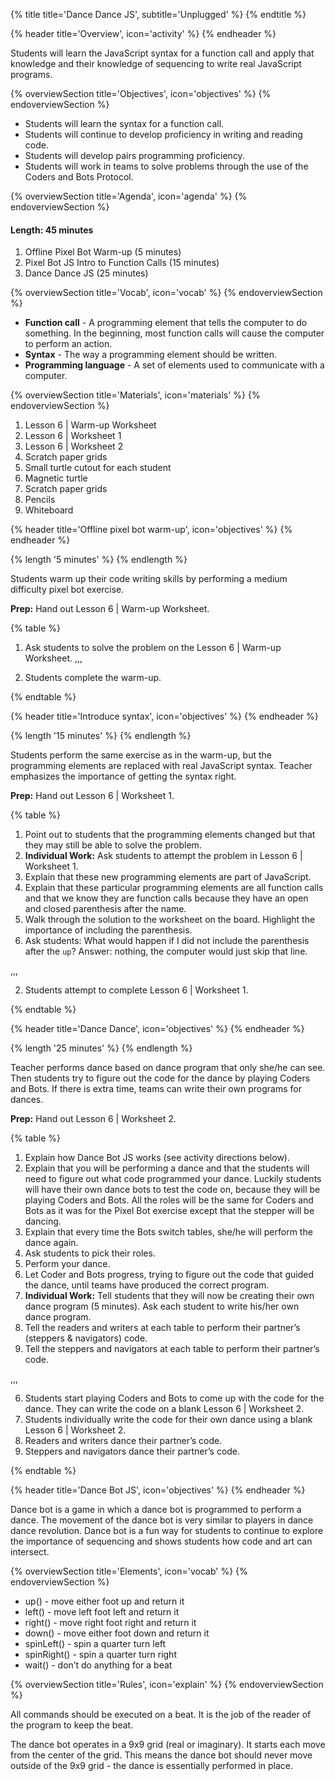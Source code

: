 {% title title='Dance Dance JS', subtitle='Unplugged' %}
{% endtitle %}

{% header title='Overview', icon='activity' %}
{% endheader %}

Students will learn the JavaScript syntax for a function call and apply that knowledge and their knowledge of sequencing to write real JavaScript programs.

{% overviewSection title='Objectives', icon='objectives' %}
{% endoverviewSection %}

- Students will learn the syntax for a function call.
- Students will continue to develop proficiency in writing and reading code.
- Students will develop pairs programming proficiency.
- Students will work in teams to solve problems through the use of the Coders and Bots Protocol.

{% overviewSection title='Agenda', icon='agenda' %}
{% endoverviewSection %}

#### Length: 45 minutes

1. Offline Pixel Bot Warm-up (5 minutes)
2. Pixel Bot JS Intro to Function Calls (15 minutes)
3. Dance Dance JS (25 minutes)

{% overviewSection title='Vocab', icon='vocab' %}
{% endoverviewSection %}

- **Function call** - A programming element that tells the computer to do something. In the beginning, most function calls will cause the computer to perform an action.
- **Syntax** - The way a programming element should be written.
- **Programming language** - A set of elements used to communicate with a computer.

{% overviewSection title='Materials', icon='materials' %}
{% endoverviewSection %}

1. Lesson 6 | Warm-up Worksheet
2. Lesson 6 | Worksheet 1
3. Lesson 6 | Worksheet 2
4. Scratch paper grids
5. Small turtle cutout for each student
6. Magnetic turtle
7. Scratch paper grids
8. Pencils
9. Whiteboard

{% header title='Offline pixel bot warm-up', icon='objectives' %}
{% endheader %}

{% length '5 minutes' %}
{% endlength %}

Students warm up their code writing skills by performing a medium difficulty pixel bot exercise.

**Prep:** Hand out Lesson 6 | Warm-up Worksheet.

{% table %}

1) Ask students to solve the problem on the Lesson 6 | Warm-up Worksheet.
,,,

1) Students complete the warm-up.

{% endtable %}

{% header title='Introduce syntax', icon='objectives' %}
{% endheader %}

{% length '15 minutes' %}
{% endlength %}

Students perform the same exercise as in the warm-up, but the programming elements are replaced with real JavaScript syntax. Teacher emphasizes the importance of getting the syntax right.

**Prep:** Hand out Lesson 6 | Worksheet 1.

{% table %}

1) Point out to students that the programming elements changed but that they may still be able to solve the problem.
2) **Individual Work:** Ask students to attempt the problem in Lesson 6 | Worksheet 1.
3) Explain that these new programming elements are part of JavaScript.
4) Explain that these particular programming elements are all function calls and that we know they are function calls because they have an open and closed parenthesis after the name.
5) Walk through the solution to the worksheet on the board. Highlight the importance of including the parenthesis.
6) Ask students: What would happen if I did not include the parenthesis after the `up`? Answer: nothing, the computer would just skip that line.

,,,

2) Students attempt to complete Lesson 6 | Worksheet 1.

{% endtable %}

{% header title='Dance Dance', icon='objectives' %}
{% endheader %}

{% length '25 minutes' %}
{% endlength %}

Teacher performs dance based on dance program that only she/he can see. Then students try to figure out the code for the dance by playing Coders and Bots. If there is extra time, teams can write their own programs for dances.

**Prep:** Hand out Lesson 6 | Worksheet 2.

{% table %}

1) Explain how Dance Bot JS works (see activity directions below).
2) Explain that you will be performing a dance and that the students will need to figure out what code programmed your dance. Luckily students will have their own dance bots to test the code on, because they will be playing Coders and Bots. All the roles will be the same for Coders and Bots as it was for the Pixel Bot exercise except that the stepper will be dancing.
3) Explain that every time the Bots switch tables, she/he will perform the dance again.
4) Ask students to pick their roles.
5) Perform your dance.
6) Let Coder and Bots progress, trying to figure out the code that guided the dance, until teams have produced the correct program.
7) **Individual Work:** Tell students that they will now be creating their own dance program (5 minutes). Ask each student to write his/her own dance program.
8) Tell the readers and writers at each table to perform their partner’s (steppers & navigators) code.
9) Tell the steppers and navigators at each table to perform their partner’s code.

,,,

6) Students start playing Coders and Bots to come up with the code for the dance. They can write the code on a blank Lesson 6 | Worksheet 2.
7) Students individually write the code for their own dance using a blank Lesson 6 | Worksheet 2.
8) Readers and writers dance their partner’s code.
9) Steppers and navigators dance their partner’s code.

{% endtable %}

{% header title='Dance Bot JS', icon='objectives' %}
{% endheader %}

Dance bot is a game in which a dance bot is programmed to perform a dance. The movement of the dance bot is very similar to players in dance dance revolution. Dance bot is a fun way for students to continue to explore the importance of sequencing and shows students how code and art can intersect.

{% overviewSection title='Elements', icon='vocab' %}
{% endoverviewSection %}

- up() - move either foot up and return it
- left() - move left foot left and return it
- right() - move right foot right and return it
- down() - move either foot down and return it
- spinLeft() - spin a quarter turn left
- spinRight() - spin a quarter turn right
- wait() - don’t do anything for a beat

{% overviewSection title='Rules', icon='explain' %}
{% endoverviewSection %}

All commands should be executed on a beat. It is the job of the reader of the program to keep the beat.

The dance bot operates in a 9x9 grid (real or imaginary). It starts each move from the center of the grid. This means the dance bot should never move outside of the 9x9 grid - the dance is essentially performed in place.
